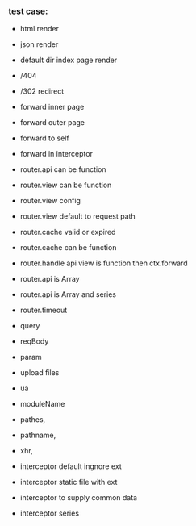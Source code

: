### test case:

* html render
* json render
* default dir index page render
* /404
* /302 redirect
* forward inner page
* forward outer page
* forward to self
* forward in interceptor

* router.api can be function
* router.view can be function
* router.view config
* router.view default to request path
* router.cache valid or expired
* router.cache can be function
* router.handle api view is function then ctx.forward
* router.api is Array
* router.api is Array and series
* router.timeout

* query
* reqBody
* param
* upload files

* ua
* moduleName
* pathes,
* pathname,
* xhr,

* interceptor default ingnore ext
* interceptor static file with ext
* interceptor to supply common data
* interceptor series